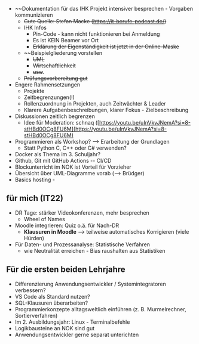 * ~~Dokumentation für das IHK Projekt intensiver besprechen - Vorgaben kommunizieren
	* ~~Gute Quelle: Stefan Macke (https://it-berufe-podcast.de/)~~
	* IHK Infos
		* Pin-Code - kann nicht funktionieren bei Anmeldung
		* Es ist KEIN Beamer vor Ort
		* ~~Erklärung der Eigenständigkeit ist jetzt in der Online-Maske~~
	* ~~Beispielgliederung vorstellen
		* ~~UML~~
		* ~~Wirtschaftlichkeit~~
		* ~~usw~~.
	* ~~Prüfungsvorbereitung gut~~
* Engere Rahmensetzungen
	* Projekte
	* Zeitbegrenzungen(!) 
	* Rollenzuordnung in Projekten, auch Zeitwächter & Leader
	* Klarere Aufgabenbeschreibungen, klarer Fokus - Zielbeschreibung
* Diskussionen zeitlich begrenzen
	* Idee für Moderation: schnaq ([https://youtu.be/uInVkvJNemA?si=8-stHBd0OCg8FU6M](https://youtu.be/uInVkvJNemA?si=8-stHBd0OCg8FU6M)
* Programmieren als Workshop? --> Erarbeitung der Grundlagen
	* Statt Python C, C++ oder C# verwenden?
* Docker als Thema im 3. Schuljahr?
* Github, Git mit GitHub Actions -- CI/CD
* Blockunterricht im NOK ist Vorteil für Vorzieher
* Übersicht über UML-Diagramme vorab (--> Brüdger)
* Basics hosting - 


## für mich (IT22)
* DR Tage: stärker Videokonferenzen, mehr besprechen
	* Wheel of Names
* Moodle integrieren: Quiz o.ä. für Nach-DR
	* **Klausuren in Moodle** --> teilweise automatisches Korrigieren (viele Hürden)
* Für Daten- und Prozessanalyse: Statistische Verfahren
	* wie Neutralität erreichen - Bias raushalten aus Statistiken

## Für die ersten beiden Lehrjahre
* Differenzierung Anwendungsentwickler / Systemintegratoren verbessern?
* VS Code als Standard nutzen?
* SQL-Klausuren überarbeiten? 
* Programmierkonzepte alltagsweltlich einführen (z. B. Murmelrechner, Sortierverfahren)
* Im 2. Ausbildungsjahr: Linux - Terminalbefehle 
* Logikbausteine an NOK sind gut
* Anwendungsentwickler gerne separat unterichten